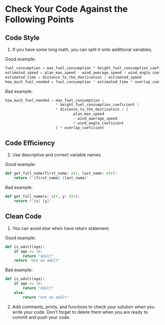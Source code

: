 # Check Your Code Against the Following Points

## Code Style

1. If you have some long math, you can split it onto additional variables.

Good example:

```python
fuel_consumption = max_fuel_consumption * height_fuel_consumption_coeficient
estimated_speed = plan_max_speed - wind_awerage_speed * wind_angle_coefisient
estimated_time = distance_to_the_destinatoin / estimated_speed
how_much_fuel_needed = fuel_consumption * estimated_time * overlap_coeficient
```

Bad example:

```python
how_much_fuel_needed = max_fuel_consumption \
                       * height_fuel_consumption_coeficient \
                       * distance_to_the_destinatoin / (
                               plan_max_speed 
                               - wind_awerage_speed 
                               * wind_angle_coefisient
                       ) * overlap_coeficient
```

## Code Efficiency

2. Use descriptive and correct variable names.

Good example:

```python
def get_full_name(first_name: str, last_name: str):
    return f"{first_name} {last_name}"
```

Bad example:
```python
def get_full_name(x: str, y: str):
    return f"{x} {y}"
```

## Clean Code

1. You can avoid else when have return statement.

Good example:

```python
def is_adult(age):
    if age >= 18:
        return "adult"
    return "not an adult"
```

Bad example:

```python
def is_adult(age):
    if age >= 18:
        return "adult"
    else:
        return "not an adult"
```

2. Add comments, prints, and functions to check your solution when you write your code. 
Don't forget to delete them when you are ready to commit and push your code.
